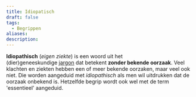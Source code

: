 ```yaml
---
title: Idiopatisch
draft: false
tags:
  - Begrippen
aliases: 
description:
---
```




**Idiopathisch** (_eigen ziekte_) is een woord uit het (dier)geneeskundige [jargon](https://nl.wikipedia.org/wiki/Jargon "Jargon") dat betekent **zonder bekende oorzaak**. Veel klachten en ziekten hebben een of meer bekende oorzaken, maar veel ook niet. Die worden aangeduid met _idiopathisch_ als men wil uitdrukken dat de oorzaak onbekend is. Hetzelfde begrip wordt ook wel met de term 'essentieel' aangeduid.